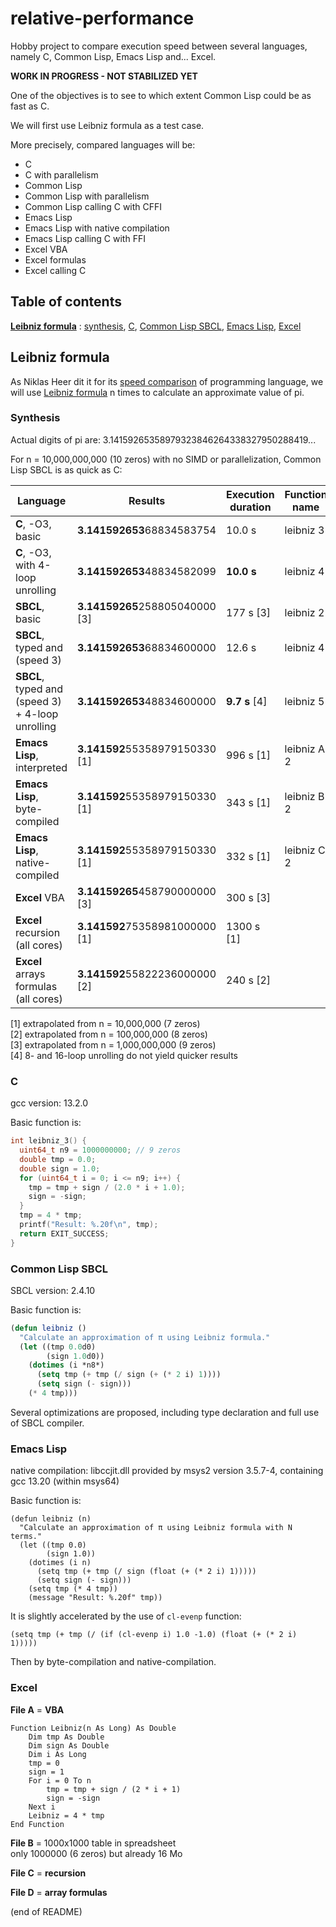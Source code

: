 # relative-performance

Hobby project to compare execution speed between several languages, namely C, Common Lisp, Emacs Lisp and... Excel.

**WORK IN PROGRESS - NOT STABILIZED YET**

One of the objectives is to see to which extent Common Lisp could be as fast as C.

We will first use Leibniz formula as a test case.

More precisely, compared languages will be:  
- C  
- C with parallelism  
- Common Lisp  
- Common Lisp with parallelism  
- Common Lisp calling C with CFFI  
- Emacs Lisp  
- Emacs Lisp with native compilation  
- Emacs Lisp calling C with FFI  
- Excel VBA  
- Excel formulas  
- Excel calling C


## Table of contents

**[Leibniz formula](#leibniz-formula)** : [synthesis](#synthesis), [C](#c), [Common Lisp SBCL](#common-lisp-sbcl), [Emacs Lisp](#emacs-lisp), [Excel](#excel)

## Leibniz formula

As Niklas Heer dit it for its [speed comparison](https://github.com/niklas-heer/speed-comparison) of programming language, we will use [Leibniz formula](https://en.wikipedia.org/wiki/Leibniz_formula_for_%CF%80) n times to calculate an approximate value of pi.

### Synthesis

Actual digits of pi are: 3.14159265358979323846264338327950288419...

For n = 10,000,000,000 (10 zeros) with no SIMD or parallelization, Common Lisp SBCL is as quick as C:

| Language                                         | Results                        | Execution duration | Function name |
|--------------------------------------------------|--------------------------------|--------------------|---------------|
| **C**, -O3, basic                                | **3.141592653**68834583754     | 10.0 s             | leibniz 3     |
| **C**, -O3, with 4-loop unrolling                | **3.141592653**48834582099     | **10.0 s**         | leibniz 4     |
| **SBCL**, basic                                  | **3.14159265**258805040000 [3] | 177 s [3]          | leibniz 2     |
| **SBCL**, typed and (speed 3)                    | **3.141592653**68834600000     | 12.6 s             | leibniz 4     |
| **SBCL**, typed and (speed 3) + 4-loop unrolling | **3.141592653**48834600000     | **9.7 s** [4]      | leibniz 5     |
| **Emacs Lisp**, interpreted                      | **3.141592**55358979150330 [1] | 996 s [1]          | leibniz A 2   |
| **Emacs Lisp**, byte-compiled                    | **3.141592**55358979150330 [1] | 343 s [1]          | leibniz B 2   |
| **Emacs Lisp**, native-compiled                  | **3.141592**55358979150330 [1] | 332 s [1]          | leibniz C 2   |
| **Excel** VBA                                    | **3.14159265**458790000000 [3] | 300 s [3]          |               |
| **Excel** recursion (all cores)                  | **3.141592**75358981000000 [1] | 1300 s [1]         |               |
| **Excel** arrays formulas (all cores)            | **3.141592**55822236000000 [2] | 240 s [2]          |               |


[1] extrapolated from n = 10,000,000 (7 zeros)  
[2] extrapolated from n = 100,000,000 (8 zeros)  
[3] extrapolated from n = 1,000,000,000 (9 zeros)  
[4] 8- and 16-loop unrolling do not yield quicker results

### C

gcc version: 13.2.0

Basic function is:
``` C
int leibniz_3() {
  uint64_t n9 = 1000000000; // 9 zeros
  double tmp = 0.0;
  double sign = 1.0;
  for (uint64_t i = 0; i <= n9; i++) {
    tmp = tmp + sign / (2.0 * i + 1.0);
    sign = -sign;
  }
  tmp = 4 * tmp;
  printf("Result: %.20f\n", tmp);
  return EXIT_SUCCESS;
}
```

### Common Lisp SBCL

SBCL version: 2.4.10

Basic function is:

``` lisp
(defun leibniz ()
  "Calculate an approximation of π using Leibniz formula."
  (let ((tmp 0.0d0)
        (sign 1.0d0))
    (dotimes (i *n8*)
      (setq tmp (+ tmp (/ sign (+ (* 2 i) 1))))
      (setq sign (- sign)))
    (* 4 tmp)))
```

Several optimizations are proposed, including type declaration and full use of SBCL compiler.

### Emacs Lisp

native compilation: libccjit.dll provided by msys2 version 3.5.7-4, containing gcc 13.20 (within msys64)

Basic function is:

``` elisp
(defun leibniz (n)
  "Calculate an approximation of π using Leibniz formula with N terms."
  (let ((tmp 0.0)
        (sign 1.0))
    (dotimes (i n)
      (setq tmp (+ tmp (/ sign (float (+ (* 2 i) 1)))))
      (setq sign (- sign)))
    (setq tmp (* 4 tmp))
    (message "Result: %.20f" tmp))
```

It is slightly accelerated by the use of `cl-evenp` function:
```elisp
(setq tmp (+ tmp (/ (if (cl-evenp i) 1.0 -1.0) (float (+ (* 2 i) 1)))))
```

Then by byte-compilation and native-compilation.


### Excel

**File A** = **VBA**

``` VBA
Function Leibniz(n As Long) As Double
    Dim tmp As Double
    Dim sign As Double
    Dim i As Long
    tmp = 0
    sign = 1
    For i = 0 To n
        tmp = tmp + sign / (2 * i + 1)
        sign = -sign
    Next i
    Leibniz = 4 * tmp
End Function
```

**File B** = 1000x1000 table in spreadsheet  
only 1000000 (6 zeros) but already 16 Mo

**File C** = **recursion**

**File D** = **array formulas**

(end of README)
